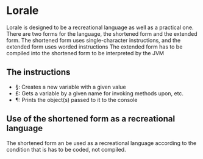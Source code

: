 # Lorale
Lorale is designed to be a recreational language as well as a practical one. There are two forms for the language, the shortened form and the extended form.
The shortened form uses single-character instructions, and the extended form uses worded instructions
The extended form has to be compiled into the shortened form to be interpreted by the JVM

## The instructions
* §: Creates a new variable with a given value
* ₤: Gets a variable by a given name for invoking methods upon, etc.
* ¶: Prints the object(s) passed to it to the console

## Use of the shortened form as a recreational language
The shortened form an be used as a recreational language according to the condition that is has to be coded, not compiled.
